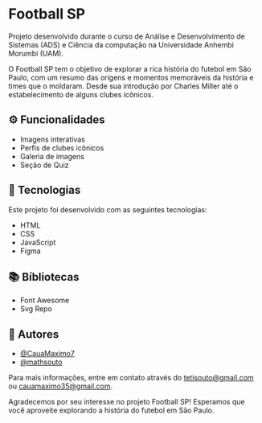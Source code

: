 
# Football SP

Projeto desenvolvido durante o curso de Análise e Desenvolvimento de Sistemas (ADS) e Ciência da computação na Universidade Anhembi Morumbi (UAM).

O Football SP tem o objetivo de explorar a rica história do futebol em São Paulo, com um resumo das origens e momentos memoráveis da história e times que o moldaram. Desde sua introdução por Charles Miller até o estabelecimento de alguns clubes icônicos.


## ⚙️ Funcionalidades

- Imagens interativas
- Perfis de clubes icônicos
- Galeria de imagens
- Seção de Quiz

## 🚀 Tecnologias

Este projeto foi desenvolvido com as seguintes tecnologias:
- HTML
- CSS
- JavaScript
- Figma

## 📚 Bíbliotecas
- Font Awesome
- Svg Repo


## 👥 Autores
- [@CauaMaximo7](https://www.github.com/CauaMaximo7)
- [@mathsouto](https://www.github.com/mathsouto)


Para mais informações, entre em contato através do tetisouto@gmail.com ou cauamaximo35@gmail.com.

Agradecemos por seu interesse no projeto Football SP! Esperamos que você aproveite explorando a história do futebol em São Paulo.

